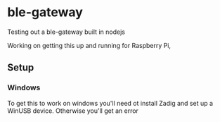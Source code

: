 # ble-gateway
Testing out a ble-gateway built in nodejs

Working on getting this up and running for Raspberry Pi,

## Setup

### Windows
To get this to work on windows you'll need ot install Zadig and set up a WinUSB device. Otherwise you'll get an error 